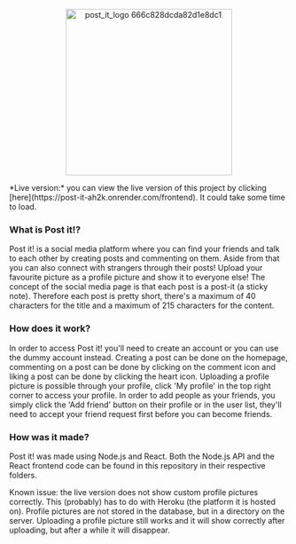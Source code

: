 <p align="center"><img width="300" alt="post_it_logo 666c828dcda82d1e8dc1" src="https://user-images.githubusercontent.com/34626207/210351637-787b94ca-671b-44ee-94af-2850ea9ea676.png"></p>
*Live version:* you can view the live version of this project by clicking [here](https://post-it-ah2k.onrender.com/frontend). It could take some time to load.

### What is Post it!?
Post it! is a social media platform where you can find your friends and talk to each other by creating posts and commenting on them. Aside from that you can also connect with strangers through their posts! Upload your favourite picture as a profile picture and show it to everyone else! The concept of the social media page is that each post is a post-it (a sticky note). Therefore each post is pretty short, there's a maximum of 40 characters for the title and a maximum of 215 characters for the content.

### How does it work?
In order to access Post it! you'll need to create an account or you can use the dummy account instead. Creating a post can be done on the homepage, commenting on a post can be done by clicking on the comment icon and liking a post can be done by clicking the heart icon. Uploading a profile picture is possible through your profile, click 'My profile' in the top right corner to access your profile. In order to add people as your friends, you simply click the 'Add friend' button on their profile or in the user list, they'll need to accept your friend request first before you can become friends.

### How was it made?
Post it! was made using Node.js and React. Both the Node.js API and the React frontend code can be found in this repository in their respective folders. 

Known issue: the live version does not show custom profile pictures correctly. This (probably) has to do with Heroku (the platform it is hosted on). Profile pictures are not stored in the database, but in a directory on the server. Uploading a profile picture still works and it will show correctly after uploading, but after a while it will disappear.

